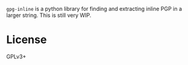 `gpg-inline` is a python library for finding and extracting inline PGP
in a larger string. This is still very WIP.

# License

GPLv3+
